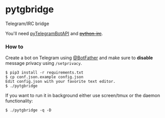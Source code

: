 pytgbridge
==========

Telegram/IRC bridge

You'll need [pyTelegramBotAPI](https://github.com/eternnoir/pyTelegramBotAPI) and <s>[python-irc](https://github.com/jaraco/irc)</s>.

### How to
Create a bot on Telegram using [@BotFather](https://t.me/BotFather) and make sure to **disable** message privacy using `/setprivacy`.

```
$ pip3 install -r requirements.txt
$ cp conf.json.example config.json
Edit config.json with your favorite text editor.
$ ./pytgbridge
```

If you want to run it in background either use screen/tmux or the daemon functionality:

`$ ./pytgbridge -q -D`

